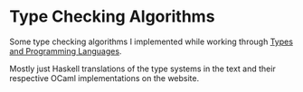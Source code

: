 Type Checking Algorithms
========================

Some type checking algorithms I implemented while working through <a href="http://www.cis.upenn.edu/~bcpierce/tapl/" target="_blank">Types and Programming Languages</a>.

Mostly just Haskell translations of the type systems in the text and their respective OCaml implementations on the website.
